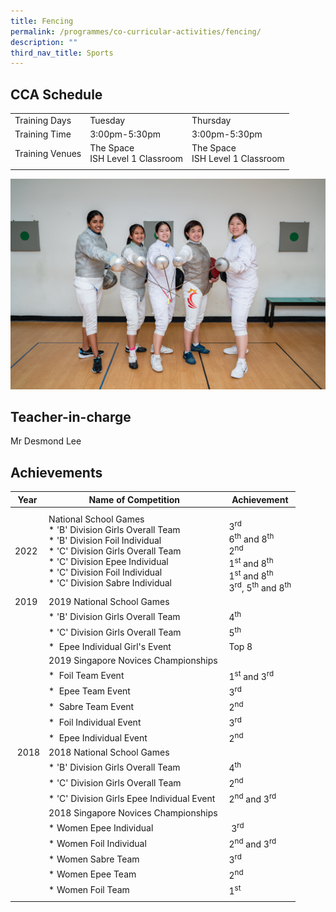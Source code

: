 ```yaml
---
title: Fencing
permalink: /programmes/co-curricular-activities/fencing/
description: ""
third_nav_title: Sports
---
```

CCA Schedule
------------

| | | |
| --- | --- | --- | 
| Training Days | Tuesday | Thursday |   
| Training Time | 3:00pm-5:30pm | 3:00pm-5:30pm |  
| Training Venues | The Space  <br> ISH Level 1 Classroom | The Space&nbsp; <br> ISH Level 1 Classroom | &nbsp; 
| | | |


![](/images/Fencing2.jpg)


Teacher-in-charge
------------------

Mr Desmond Lee 
<br>

Achievements
------------

| Year | Name of Competition | Achievement |
| --- | --- | --- |
| 2022 | National School Games&nbsp;<br>*   'B' Division Girls Overall Team<br>*   'B' Division Foil Individual&nbsp;<br>*   'C' Division Girls Overall Team<br>*   'C' Division Epee Individual&nbsp;<br>*   'C' Division Foil Individual<br>*   'C' Division Sabre Individual | <br>3<sup>rd</sup><br>6<sup>th</sup>&nbsp;and 8<sup>th</sup> <br> 2<sup>nd</sup> <br> 1<sup>st</sup>&nbsp;and 8<sup>th</sup> <br> 1<sup>st</sup>&nbsp;and 8<sup>th</sup> <br> 3<sup>rd</sup>, 5<sup>th</sup>&nbsp;and 8<sup>th</sup> |
| 2019 | 2019 National School Games |  |
| &nbsp; | *  'B' Division Girls&nbsp;Overall Team | 4<sup>th</sup> |
| &nbsp; | *   'C' Division Girls Overall Team | 5<sup>th</sup>&nbsp; |
| &nbsp; | *   &nbsp;Epee Individual Girl's Event | Top 8&nbsp; |
| &nbsp; | 2019 Singapore Novices Championships&nbsp; |  |
| &nbsp; | *   &nbsp;Foil Team Event | 1<sup>st</sup>&nbsp;and 3<sup>rd</sup>&nbsp;&nbsp; |
| &nbsp; | *   &nbsp;Epee Team Event&nbsp; | 3<sup>rd</sup>&nbsp; |
| &nbsp; | *   &nbsp;Sabre Team Event | 2<sup>nd</sup> |
| &nbsp; | *   &nbsp;Foil Individual Event | 3<sup>rd</sup>&nbsp; |
| &nbsp; | *   &nbsp;Epee Individual Event | 2<sup>nd</sup>&nbsp; |
| &nbsp;2018 | 2018 National School Games&nbsp; |  |
| &nbsp; | *   'B' Division Girls Overall Team&nbsp; | 4<sup>th</sup>&nbsp; |
| &nbsp; | *   'C' Division Girls Overall Team | 2<sup>nd</sup>&nbsp;&nbsp; |
| &nbsp; | *   'C' Division Girls Epee Individual Event | 2<sup>nd</sup>&nbsp;and 3<sup>rd</sup>&nbsp; |
| &nbsp; | 2018 Singapore Novices Championships&nbsp; |  |
| &nbsp; | *   Women Epee Individual | &nbsp;3<sup>rd</sup>&nbsp; |
| &nbsp; | *   Women Foil Individual | 2<sup>nd</sup>&nbsp;and 3<sup>rd</sup> |
| &nbsp; | *   Women Sabre Team | 3<sup>rd</sup>&nbsp; |
| &nbsp; | *   Women Epee Team | 2<sup>nd</sup>&nbsp;&nbsp; |
| &nbsp; | *   Women Foil Team&nbsp; | 1<sup>st</sup>&nbsp; |
| | | |
